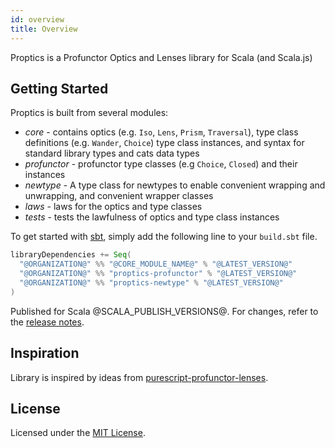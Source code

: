 ```yaml
---
id: overview
title: Overview
---
```


Proptics is a Profunctor Optics and Lenses library for Scala (and Scala.js)

## Getting Started

Proptics is built from several modules:

* *core* - contains optics (e.g. `Iso`, `Lens`, `Prism`, `Traversal`), type class definitions (e.g. `Wander`, `Choice`)
  type class instances, and syntax for standard library types and cats data types
* *profunctor* - profunctor type classes (e.g `Choice`, `Closed`) and their instances  
* *newtype* - A type class for newtypes to enable convenient wrapping and unwrapping, and convenient wrapper classes
* *laws* - laws for the optics and type classes
* *tests* - tests the lawfulness of optics and type class instances

To get started with <a href="https://scala-sbt.org" target="_blank">sbt</a>, simply add the following line to your `build.sbt` file.

```scala
libraryDependencies += Seq(
  "@ORGANIZATION@" %% "@CORE_MODULE_NAME@" % "@LATEST_VERSION@"
  "@ORGANIZATION@" %% "proptics-profunctor" % "@LATEST_VERSION@"
  "@ORGANIZATION@" %% "proptics-newtype" % "@LATEST_VERSION@"
)
```

Published for Scala @SCALA_PUBLISH_VERSIONS@. For changes, refer to the [release notes](https://github.com/sagifogel/proptics/releases).

## Inspiration

Library is inspired by ideas from [purescript-profunctor-lenses](https://github.com/purescript-contrib/purescript-profunctor-lenses).

## License

Licensed under the [MIT License](https://github.com/sagifogel/Proptics/blob/master/LICENSE).